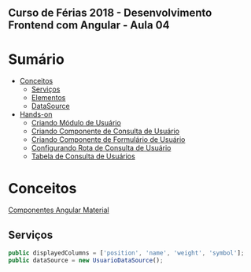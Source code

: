 
## **Curso de Férias 2018 - Desenvolvimento Frontend com Angular - Aula 04**

Sumário
=======

* [Conceitos](#conceitos)
  * [Serviços](#serviços)
  * [Elementos](#elementos)
  * [DataSource](#datasource)
* [Hands-on](#hands-on)
  * [Criando Módulo de Usuário](#criando-módulo-de-usuário)
  * [Criando Componente de Consulta de Usuário](#criando-componente-de-consulta-de-usuário)
  * [Criando Componente de Formulário de Usuário](#criando-componente-de-formulário-de-usuário)
  * [Configurando Rota de Consulta de Usuário](#configurando-rota-de-consulta-de-usuário)
  * [Tabela de Consulta de Usuários](#tabela-de-consulta-de-usuários)
  
Conceitos
=========

[Componentes Angular Material](https://material.angular.io/components)

Serviços
-------
``` typescript
public displayedColumns = ['position', 'name', 'weight', 'symbol'];
public dataSource = new UsuarioDataSource();
```

